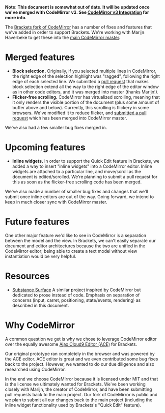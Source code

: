 **Note: This document is somewhat out of date. It will be updated once we've merged with CodeMirror v3. See [CodeMirror v3 Integration](https://github.com/adobe/brackets/wiki/CodeMirror-v3-integration) for more info.**

The [Brackets fork of CodeMirror](http://github.com/adobe/CodeMirror2) has a number of fixes and features that we've added in order to support Brackets. We're working with Marijn Haverbeke to get these into the [main CodeMirror master](http://github.com/marijnh/CodeMirror2). 

Merged features
===============

* **Block selection.** Originally, if you selected multiple lines in CodeMirror, the right edge of the selection highlight was "ragged", following the right edge of each selected line. We submitted a [pull request](https://github.com/marijnh/CodeMirror2/pull/322) that makes block selection extend all the way to the right edge of the editor window as in other code editors, and it was merged into master (thanks Marijn!).
* **Flicker-free scrolling.** CodeMirror has virtualized scrolling, meaning that it only renders the visible portion of the document (plus some amount of buffer above and below). Currently, this scrolling is flickery in some browsers. We've modified it to reduce flicker, and [submitted a pull request](https://github.com/marijnh/CodeMirror2/pull/551) which has been merged into CodeMirror master.

We've also had a few smaller bug fixes merged in.

Upcoming features
=================

* **Inline widgets.** In order to support the Quick Edit feature in Brackets, we added a way to insert "inline widgets" into a CodeMirror editor. Inline widgets are attached to a particular line, and move/scroll as the document is edited/scrolled. We're planning to submit a pull request for this as soon as the flicker-free scrolling code has been merged.

We've also made a number of smaller bug fixes and changes that we'll submit once inline editors are out of the way. Going forward, we intend to keep in much closer sync with CodeMirror master.

Future features
===============

One other major feature we'd like to see in CodeMirror is a separation between the model and the view. In Brackets, we can't easily separate our document and editor architectures because the two are unified in the CodeMirror editor; being able to create a text model without view instantiation would be very helpful.


Resources
===============

- [Substance Surface](http://github.com/substance/surface)
  A similar project inspired by CodeMirror but dedicated to prose instead of code.
  Emphasis on separation of concerns (input, carret, positioning, state/events, rendering) as described in this document.

Why CodeMirror
==============

A common question we get is why we chose to leverage CodeMirror editor over the equally awesome [Ajax Cloud9 Editor (ACE)](http://ace.ajax.org/) for Brackets.

Our original prototype ran completely in the browser and was powered by the ACE editor. ACE editor is great and we even contributed some bug fixes back to the project. However, we wanted to do our due diligence and also researched using CodeMirror.

In the end we choose CodeMirror because it is licensed under MIT and that is the license we ultimately wanted for Brackets. We've been working closely with Marijn, the creator of CodeMirror, and have been submitting pull requests back to the main project. Our fork of CodeMirror is public and we plan to submit all our changes back to the main project (including the inline widget functionality used by Brackets's "Quick Edit" feature).